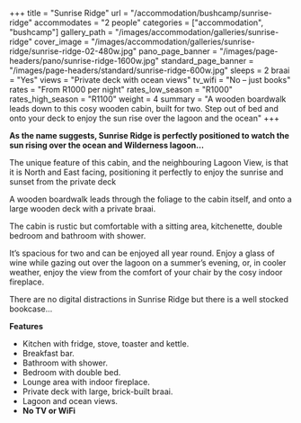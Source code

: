 +++
title = "Sunrise Ridge"
url = "/accommodation/bushcamp/sunrise-ridge"
accommodates = "2 people"
categories = ["accommodation", "bushcamp"]
gallery_path = "/images/accommodation/galleries/sunrise-ridge"
cover_image = "/images/accommodation/galleries/sunrise-ridge/sunrise-ridge-02-480w.jpg"
pano_page_banner = "/images/page-headers/pano/sunrise-ridge-1600w.jpg"
standard_page_banner = "/images/page-headers/standard/sunrise-ridge-600w.jpg"
sleeps = 2 
braai = "Yes"
views = "Private deck with ocean views"
tv_wifi = "No – just books"
rates = "From R1000 per night"
rates_low_season = "R1000"
rates_high_season = "R1100"
weight = 4
summary = "A wooden boardwalk leads down to this cosy wooden cabin, built for two. Step out of bed and onto your deck to enjoy the sun rise over the lagoon and the ocean"
+++

__As the name suggests, Sunrise Ridge is perfectly positioned to watch the sun rising over the ocean and Wilderness lagoon…__

The unique feature of this cabin, and the neighbouring Lagoon View, is that it is North and East facing, positioning it perfectly to enjoy the sunrise and sunset from the private deck

A wooden boardwalk leads through the foliage to the cabin itself, and onto a large wooden deck with a private braai\. 

The cabin is rustic but comfortable with a sitting area, kitchenette, double bedroom and bathroom with shower\.  

It’s spacious for two and can be enjoyed all year round\. Enjoy a glass of wine while gazing out over the lagoon on a summer’s evening, or, in cooler weather, enjoy the view from the comfort of your chair by the cosy indoor fireplace\.

There are no digital distractions in Sunrise Ridge but there is a well stocked bookcase…

__Features__

- Kitchen with fridge, stove, toaster and kettle\.
- Breakfast bar\.
- Bathroom with shower\.
- Bedroom with double bed\.
- Lounge area with indoor fireplace\.
- Private deck with large, brick\-built braai\.
- Lagoon and ocean views\.
- __No TV or WiFi__
